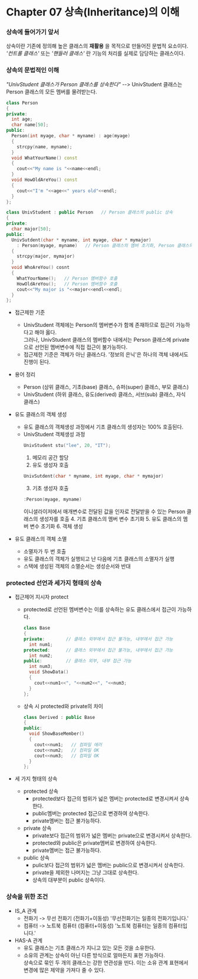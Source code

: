 # Chapter 07 상속(Inheritance)의 이해
### 상속에 들어가기 앞서  
상속이란 기존에 정의해 높은 클래스의 **재활용** 을 목적으로 만들어진 문법적 요소이다.  
_'컨트롤 클래스'_ 또는 _'핸들러 클래스'_ 란 기능의 처리를 실제로 담당하는 클래스이다.  

### 상속의 문법적인 이해
_"UnivStudent 클래스가 Person 클래스를 상속한다"_ --> UnivStudent 클래스는 Person 클래스의 모든 멤버를 물려받는다.  
```C++
class Person
{
private:
  int age;
  char name[50];
public:
  Person(int myage, char * myname) : age(myage)
  {
    strcpy(name, myname);
  }
  void WhatYourName() const
  {
    cout<<"My name is "<<name<<endl;
  }
  void HowOldAreYou() const
  {
    cout<<"I'm "<<age<<" years old"<<endl;
  }
};

class UnivStudent : public Person   // Person 클래스의 public 상속
{
private:
  char major[50];
public:
  UnivSutdent(char * myname, int myage, char * mymajor)
    : Person(myage, myname)   // Person 클래스의 멤버 초기화, Person 클래스의 생성자를 호출하면서 인자 전달
  {
    strcpy(major, mymajor)
  }
  void WhoAreYou() cosnt
  {
    WhatYourName();   // Person 멤버함수 호출
    HowOldAreYou();   // Person 멤버함수 호출
    cout<<"My major is "<<major<<endl<<endl;
  }
};
```  
* 접근제한 기준
  - UnivStudent 객체에는 Person의 멤버변수가 함께 존재하므로 접근이 가능하다고 해야 옳다.  
    그러나, UnivStudent 클래스의 멤버함수 내에서는 Person 클래스에 private으로 선언된 멤버변수에 직접 접근이 불가능하다.
  - 접근제한 기준은 객체가 아닌 클래스다. '정보의 은닉'은 하나의 객체 내에서도 진행이 된다.

* 용어 정리
  - Person (상위 클래스, 기초(base) 클래스, 슈퍼(super) 클래스, 부모 클래스)
  - UnivStudent (하위 클래스, 유도(derived) 클래스, 서브(sub) 클래스, 자식 클래스)

* 유도 클래스의 객체 생성
  - 유도 클래스의 객체생성 과정에서 기초 클래스의 생성자는 100% 호출된다.
  - UnivStudent 객체생성 과정
    ```C++
    UnivStudent stu("lee", 20, "IT");
    ```
    1. 메모리 공간 할당
    2. 유도 생성자 호출  
      ```C++
      UnivSutdent(char * myname, int myage, char * mymajor)
      ```
    3. 기초 생성자 호출  
      ```C++
      :Person(myage, myname)
      ```  
      이니셜라이저에서 매개변수로 전달된 값을 인자로 전달받을 수 있는 Person 클래스의 생성자를 호출
    4. 기초 클래스의 멤버 변수 초기화
    5. 유도 클래스의 멤버 변수 초기화
    6. 객체 생성
    
* 유도 클래스의 객체 소멸
  - 소멸자가 두 번 호출
  - 유도 클래스의 객체가 실행되고 난 다음에 기초 클래스의 소멸자가 실행
  - 스택에 생성된 객체의 소멸순서는 생성순서와 반대
  
### protected 선언과 세가지 형태의 상속
* 접근제어 지시자 protect
  - protected로 선언된 멤버변수는 이를 상속하는 유도 클래스에서 접근이 가능하다.
    ```C++
    class Base
    {
    private:        // 클래스 외부에서 접근 불가능, 내부에서 접근 가능
      int num1;
    protected:      // 클래스 외부에서 접근 불가능, 내부에서 접근 가능
      int num2;
    public:         // 클래스 외부, 내부 접근 가능
      int num3;
      void ShowData()
      {
        cout<<num1<<", "<<num2<<", "<<num3;
      }
    };
    ```
  - 상속 시 protected와 private의 차이  
    ```C++
    class Derived : public Base
    {
    public:
      void ShowBaseMember()
      {
        cout<<num1;   // 컴파일 에러
        cout<<num2;   // 컴파일 OK
        cout<<num3;   // 컴파일 OK
      }
    };
    ```  
    
* 세 가지 형태의 상속  
  - protected 상속
    + protected보다 접근의 범위가 넓은 멤버는 protected로 변경시켜서 상속한다.
    + public멤버는 protected 접근으로 변경하여 상속한다.
    + private멤버는 접근 불가능하다.
  - private 상속
    + private보다 접근의 범위가 넓은 멤버는 private으로 변경시켜서 상속한다.
    + protected와 public은 private멤버로 변경하여 상속한다.
    + private멤버는 접근 불가능하다.
  - public 상속
    + pulic보다 접근의 범위가 넓은 멤버는 public으로 변경시켜서 상속한다.
    + private을 제외한 나머지는 그냥 그대로 상속한다.
    + 상속의 대부분이 public 상속이다.

### 상속을 위한 조건
* IS_A 관계
  - 전화기 -> 무선 전화기 (전화기+이동성) '무선전화기는 일종의 전화기입니다.'
  - 컴퓨터 -> 노트북 컴퓨터 (컴퓨터+이동성) '노트북 컴퓨터는 일종의 컴퓨터입니다.'
* HAS-A 관계
  - 유도 클래스는 기초 클래스가 지니고 있는 모든 것을 소유한다.
  - 소유의 관계는 상속이 아닌 다른 방식으로 얼마든지 표현 가능하다.  
    상속으로 묶인 두 개의 클래스는 강한 연관성을 띤다. 이는 소유 관계 표현에서 변경에 많은 제약을 가져다 줄 수 있다.
